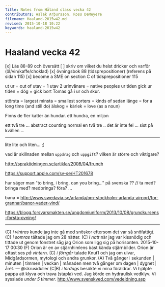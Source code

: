 ```yaml
---
Title: Notes from Håland class vecka 42
contributors: Aslak Arþursson, Ross DeMeyere
filename: Haaland-2015w42.md
revised: 2015-10-18 10:22 
keywords: haaland-2015w42
---
```


Haaland vecka 42
=================

[x] Läs 88-89 och översätt
[ ] skriv om vilket du helst dricker och varför (öl/vin/kaffe/choklad)
[x] övningsbok 88 (tidsprepositioner) (referens på sidan 115)
[x] become a SME on section C of tidsprepositioner 115

ut ur = out of
utav = 1 utav 2
urinvånare = native peoples
ur tiden
gick ur tiden = dög = gick bort
Tomas gå i ur och skur.

största = largest
minsta = smallest
sorters = kinds of 
sedan länge = for a long time (and still do)
älskog = kärlek = love (as a noun)

Finns de fler katter än hundar.
ett hundra, en miljon

ett två tre ... abstract counting normal
en två tre .. det är inte fel
... sist på kvällen ...

- - -

lite lite och liten... ;)

vad är skillnaden mellan `uppdrag` och `uppgift`? vilken är större och viktigare?

http://spraktidningen.se/artiklar/2008/04/frunch

https://support.apple.com/sv-se/HT201678

hur säger man "to bring, i bring, can you bring..." på svenska ??  // ta med? bringa med? medbringa? föra? ... 

bana = http://www.swedavia.se/arlanda/om-stockholm-arlanda-airport/for-grannar/banor-vader-vind/

https://blogg.forsvarsmakten.se/ungdomiuniform/2013/10/08/grundkursens-forsta-ovning/

- - -

(C) *i vintras* kunde jag inte gå med snöskor eftersom det var så snöfattigt.
(C) *i somras* tältade jag om 28 nätter.
(C) *i natt* när jag var kissnödig och tittade ut genom fönstret såg jag Orion som ligg sig på horisonten. 2015-10-17 00:30 
(F) Orion är en av stjärnhimlens bäst kända stjärnbilder. Orion är oftast ses *på vintern*. 
(C) *i förrgår* talade Knut1 och jag om ulvar, Midgårdsormen, mytologi och andra grunkor. 
(A) Två gånger i sekunden | minuten | timmen | veckan | månaden men två gånger om dagen | dygnet | året. — @skrusiduller
(C|B) *i lördags* besökte vi mina föräldrar. Vi hjälpte pappa att klyva och trava (stapla) ved. Jag körde en hydraulisk vedklyv. Vi sysslade *under 5 timmer*. http://www.svenskved.com/vedeldning.asp
